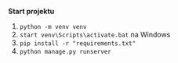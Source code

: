 __Start projektu__
1. `python -m venv venv`
2. `start venv\Scripts\activate.bat` na Windows
3. `pip install -r "requirements.txt"`
4. `python manage.py runserver`
